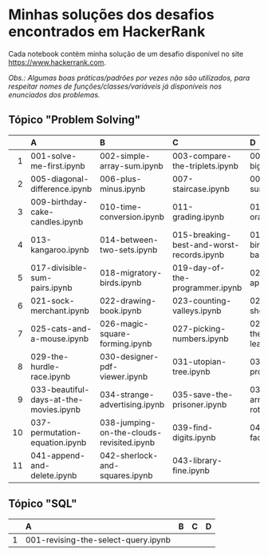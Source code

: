# Minhas soluções dos desafios encontrados em HackerRank

Cada notebook contém minha solução de um desafio disponível no site https://www.hackerrank.com.

_Obs.: Algumas boas práticas/padrões por vezes não são utilizados, para respeitar nomes de funções/classes/variáveis já disponíveis nos enunciados dos problemas._

## Tópico "Problem Solving"

| | A | B | C | D |
| ---: | :--- | :--- | :--- | :--- |
|  1 | 001-solve-me-first.ipynb | 002-simple-array-sum.ipynb | 003-compare-the-triplets.ipynb | 004-a-very-big-sum.ipynb |
|  2 | 005-diagonal-difference.ipynb | 006-plus-minus.ipynb | 007-staircase.ipynb | 008-mini-max-sum.ipynb |
|  3 | 009-birthday-cake-candles.ipynb | 010-time-conversion.ipynb | 011-grading.ipynb | 012-apple-and-orange.ipynb |
|  4 | 013-kangaroo.ipynb | 014-between-two-sets.ipynb | 015-breaking-best-and-worst-records.ipynb | 016-the-birthday-bar.ipynb |
|  5 | 017-divisible-sum-pairs.ipynb | 018-migratory-birds.ipynb | 019-day-of-the-programmer.ipynb | 020-bon-appetit.ipynb |
|  6 | 021-sock-merchant.ipynb | 022-drawing-book.ipynb | 023-counting-valleys.ipynb | 024-electronics-shop.ipynb |
|  7 | 025-cats-and-a-mouse.ipynb | 026-magic-square-forming.ipynb | 027-picking-numbers.ipynb | 028-climbing-the-leaderboard.ipynb |
|  8 | 029-the-hurdle-race.ipynb | 030-designer-pdf-viewer.ipynb | 031-utopian-tree.ipynb | 032-angry-professor.ipynb |
|  9 | 033-beautiful-days-at-the-movies.ipynb | 034-strange-advertising.ipynb | 035-save-the-prisoner.ipynb | 036-circular-array-rotation.ipynb |
| 10 | 037-permutation-equation.ipynb | 038-jumping-on-the-clouds-revisited.ipynb | 039-find-digits.ipynb | 040-extra-long-factorials.ipynb |
| 11 | 041-append-and-delete.ipynb | 042-sherlock-and-squares.ipynb | 043-library-fine.ipynb |  |

## Tópico "SQL"

| | A | B | C | D |
| ---: | :--- | :--- | :--- | :--- |
|  1 | 001-revising-the-select-query.ipynb |  |  |  |